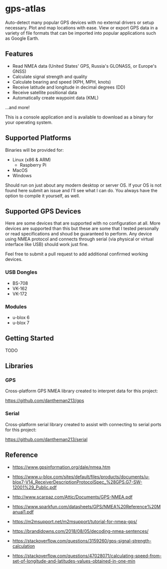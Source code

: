 # gps-atlas

Auto-detect many popular GPS devices with no external drivers or setup necessary. Plot and map locations with ease. View or export GPS data in a variety of file formats that can be imported into popular applications such as Google Earth.

## Features

* Read NMEA data (United States' GPS, Russia's GLONASS, or Europe's GNSS)
* Calculate signal strength and quality
* Calculate bearing and speed (KPH, MPH, knots)
* Receive latitude and longitude in decimal degrees (DD)
* Receive satellite positional data
* Automatically create waypoint data (KML)

...and more!

This is a console application and is available to download as a binary for your operating system.

## Supported Platforms

Binaries will be provided for:

* Linux (x86 & ARM)
  - Raspberry Pi
* MacOS
* Windows

Should run on just about any modern desktop or server OS. If your OS is not found here submit an issue and I'll see what I can do. You always have the option to compile it yourself, as well.

## Supported GPS Devices

Here are some devices that are supported with no configuration at all. More devices are supported than this but these are some that I tested personally or read specifications and shoud be guaranteed to perform. Any device using NMEA protocol and connects through serial (via physical or virtual interface like USB) should work just fine.

Feel free to submit a pull request to add additional confirmed working devices.

### USB Dongles

* BS-708
* VK-162
* VK-172

### Modules

* u-blox 6
* u-blox 7

## Getting Started

TODO

## Libraries

### GPS

Cross-platform GPS NMEA library created to interpret data for this project:

https://github.com/dantheman213/gps

### Serial

Cross-platform serial library created to assist with connecting to serial ports for this project:

https://github.com/dantheman213/serial

## Reference

* https://www.gpsinformation.org/dale/nmea.htm

* https://www.u-blox.com/sites/default/files/products/documents/u-blox7-V14_ReceiverDescriptionProtocolSpec_%28GPS.G7-SW-12001%29_Public.pdf

* http://www.scarpaz.com/Attic/Documents/GPS-NMEA.pdf

* https://www.sparkfun.com/datasheets/GPS/NMEA%20Reference%20Manual1.pdf

* https://m2msupport.net/m2msupport/tutorial-for-nmea-gps/

* https://brandidowns.com/2018/08/05/decoding-nmea-sentences/

* https://stackoverflow.com/questions/3159260/gps-signal-strength-calculation

* https://stackoverflow.com/questions/47028071/calculating-speed-from-set-of-longitude-and-latitudes-values-obtained-in-one-min